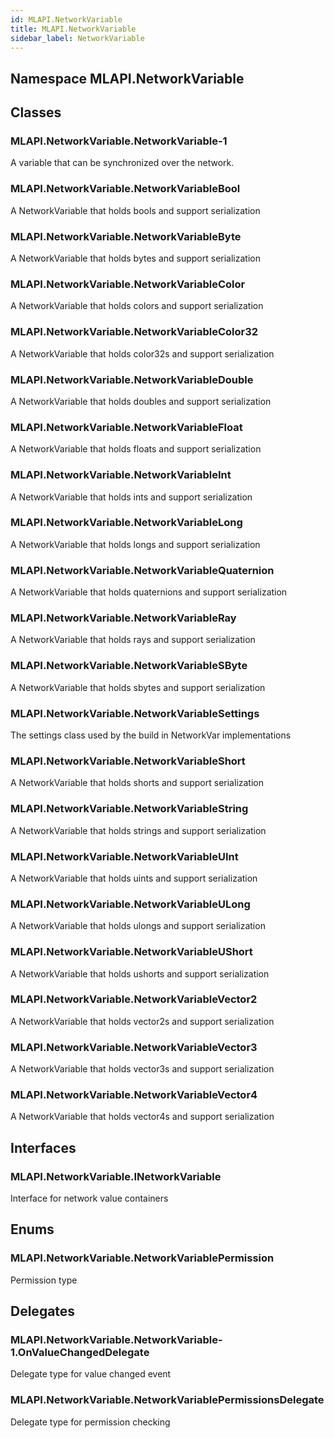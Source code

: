 ```yaml
---  
id: MLAPI.NetworkVariable  
title: MLAPI.NetworkVariable
sidebar_label: NetworkVariable
---
```


## Namespace MLAPI.NetworkVariable

<div class="markdown level0 summary">

</div>

<div class="markdown level0 conceptual">

</div>

<div class="markdown level0 remarks">

</div>

## Classes

### MLAPI.NetworkVariable.NetworkVariable-1

<div class="section">

A variable that can be synchronized over the network.

</div>

### MLAPI.NetworkVariable.NetworkVariableBool

<div class="section">

A NetworkVariable that holds bools and support serialization

</div>

### MLAPI.NetworkVariable.NetworkVariableByte

<div class="section">

A NetworkVariable that holds bytes and support serialization

</div>

### MLAPI.NetworkVariable.NetworkVariableColor

<div class="section">

A NetworkVariable that holds colors and support serialization

</div>

### MLAPI.NetworkVariable.NetworkVariableColor32

<div class="section">

A NetworkVariable that holds color32s and support serialization

</div>

### MLAPI.NetworkVariable.NetworkVariableDouble

<div class="section">

A NetworkVariable that holds doubles and support serialization

</div>

### MLAPI.NetworkVariable.NetworkVariableFloat

<div class="section">

A NetworkVariable that holds floats and support serialization

</div>

### MLAPI.NetworkVariable.NetworkVariableInt

<div class="section">

A NetworkVariable that holds ints and support serialization

</div>

### MLAPI.NetworkVariable.NetworkVariableLong

<div class="section">

A NetworkVariable that holds longs and support serialization

</div>

### MLAPI.NetworkVariable.NetworkVariableQuaternion

<div class="section">

A NetworkVariable that holds quaternions and support serialization

</div>

### MLAPI.NetworkVariable.NetworkVariableRay

<div class="section">

A NetworkVariable that holds rays and support serialization

</div>

### MLAPI.NetworkVariable.NetworkVariableSByte

<div class="section">

A NetworkVariable that holds sbytes and support serialization

</div>

### MLAPI.NetworkVariable.NetworkVariableSettings

<div class="section">

The settings class used by the build in NetworkVar implementations

</div>

### MLAPI.NetworkVariable.NetworkVariableShort

<div class="section">

A NetworkVariable that holds shorts and support serialization

</div>

### MLAPI.NetworkVariable.NetworkVariableString

<div class="section">

A NetworkVariable that holds strings and support serialization

</div>

### MLAPI.NetworkVariable.NetworkVariableUInt

<div class="section">

A NetworkVariable that holds uints and support serialization

</div>

### MLAPI.NetworkVariable.NetworkVariableULong

<div class="section">

A NetworkVariable that holds ulongs and support serialization

</div>

### MLAPI.NetworkVariable.NetworkVariableUShort

<div class="section">

A NetworkVariable that holds ushorts and support serialization

</div>

### MLAPI.NetworkVariable.NetworkVariableVector2

<div class="section">

A NetworkVariable that holds vector2s and support serialization

</div>

### MLAPI.NetworkVariable.NetworkVariableVector3

<div class="section">

A NetworkVariable that holds vector3s and support serialization

</div>

### MLAPI.NetworkVariable.NetworkVariableVector4

<div class="section">

A NetworkVariable that holds vector4s and support serialization

</div>

## Interfaces

### MLAPI.NetworkVariable.INetworkVariable

<div class="section">

Interface for network value containers

</div>

## Enums

### MLAPI.NetworkVariable.NetworkVariablePermission

<div class="section">

Permission type

</div>

## Delegates

### MLAPI.NetworkVariable.NetworkVariable-1.OnValueChangedDelegate

<div class="section">

Delegate type for value changed event

</div>

### MLAPI.NetworkVariable.NetworkVariablePermissionsDelegate

<div class="section">

Delegate type for permission checking

</div>
